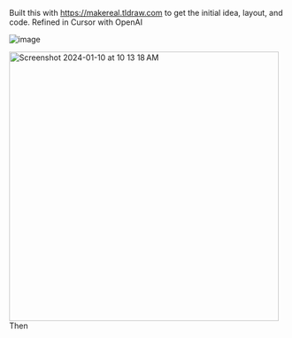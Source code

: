 Built this with https://makereal.tldraw.com to get the initial idea, layout, and code. Refined in Cursor with OpenAI

![image](https://github.com/robertcedwards/HIT-Tracker/assets/139775/0bb6dd3a-51ee-473c-a1bd-cc2b45e9dc6f)


<img width="487" alt="Screenshot 2024-01-10 at 10 13 18 AM" src="https://github.com/robertcedwards/HIT-Tracker/assets/139775/6db66943-bb67-447b-89ab-ad67642710a8">
Then
